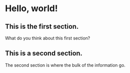 # Hello, world!

## This is the first section.
What do you think about this first section?

## This is a second section. 
The second section is where the bulk of the information go. 

